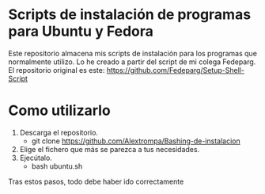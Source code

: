 # Scripts de instalación de programas para Ubuntu y Fedora
Este repositorio almacena mis scripts de instalación para los programas que normalmente utilizo.
Lo he creado a partir del script de mi colega Fedeparg.
El repositorio original es este: https://github.com/Fedeparg/Setup-Shell-Script

# Como utilizarlo
1. Descarga el repositorio.
	- git clone https://github.com/Alextrompa/Bashing-de-instalacion
2. Elige el fichero que más se parezca a tus necesidades.
3. Ejecútalo.
	- bash ubuntu.sh

Tras estos pasos, todo debe haber ido correctamente